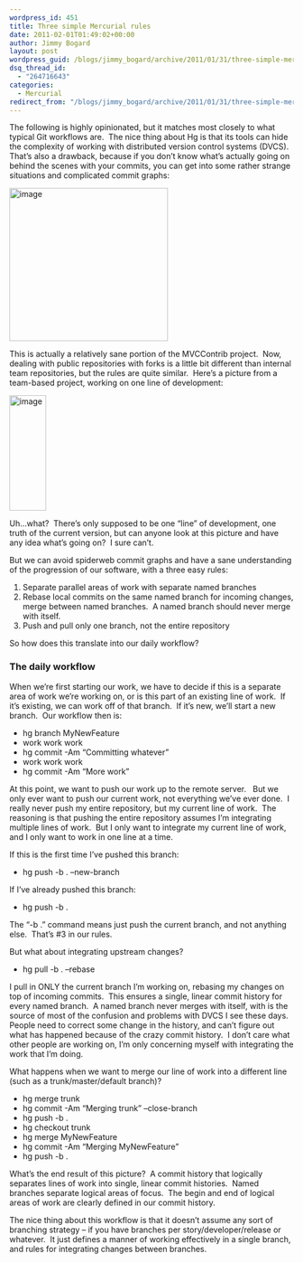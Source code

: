 ```yaml
---
wordpress_id: 451
title: Three simple Mercurial rules
date: 2011-02-01T01:49:02+00:00
author: Jimmy Bogard
layout: post
wordpress_guid: /blogs/jimmy_bogard/archive/2011/01/31/three-simple-mercurial-rules.aspx
dsq_thread_id:
  - "264716643"
categories:
  - Mercurial
redirect_from: "/blogs/jimmy_bogard/archive/2011/01/31/three-simple-mercurial-rules.aspx/"
---
```

The following is highly opinionated, but it matches most closely to what typical Git workflows are.&#160; The nice thing about Hg is that its tools can hide the complexity of working with distributed version control systems (DVCS).&#160; That’s also a drawback, because if you don’t know what’s actually going on behind the scenes with your commits, you can get into some rather strange situations and complicated commit graphs:

[<img style="border-bottom: 0px;border-left: 0px;padding-left: 0px;padding-right: 0px;border-top: 0px;border-right: 0px;padding-top: 0px" border="0" alt="image" src="https://lostechies.com/content/jimmybogard/uploads/2011/03/image_thumb_4EE6AA60.png" width="281" height="271" />](https://lostechies.com/content/jimmybogard/uploads/2011/03/image_2884C715.png)

This is actually a relatively sane portion of the MVCContrib project.&#160; Now, dealing with public repositories with forks is a little bit different than internal team repositories, but the rules are quite similar.&#160; Here’s a picture from a team-based project, working on one line of development:

[<img style="border-bottom: 0px;border-left: 0px;padding-left: 0px;padding-right: 0px;border-top: 0px;border-right: 0px;padding-top: 0px" border="0" alt="image" src="https://lostechies.com/content/jimmybogard/uploads/2011/03/image_thumb_14F76774.png" width="65" height="204" />](https://lostechies.com/content/jimmybogard/uploads/2011/03/image_60570B38.png)

Uh…what?&#160; There’s only supposed to be one “line” of development, one truth of the current version, but can anyone look at this picture and have any idea what’s going on?&#160; I sure can’t.

But we can avoid spiderweb commit graphs and have a sane understanding of the progression of our software, with a three easy rules:

  1. Separate parallel areas of work with separate named branches
  2. Rebase local commits on the same named branch for incoming changes, merge between named branches.&#160; A named branch should never merge with itself.
  3. Push and pull only one branch, not the entire repository

So how does this translate into our daily workflow?

### The daily workflow

When we’re first starting our work, we have to decide if this is a separate area of work we’re working on, or is this part of an existing line of work.&#160; If it’s existing, we can work off of that branch.&#160; If it’s new, we’ll start a new branch.&#160; Our workflow then is:

  * hg branch MyNewFeature
  * work work work
  * hg commit -Am “Committing whatever”
  * work work work
  * hg commit -Am “More work”

At this point, we want to push our work up to the remote server.&#160;&#160; But we only ever want to push our current work, not everything we’ve ever done.&#160; I really never push my entire repository, but my current line of work.&#160; The reasoning is that pushing the entire repository assumes I’m integrating multiple lines of work.&#160; But I only want to integrate my current line of work, and I only want to work in one line at a time.

If this is the first time I’ve pushed this branch:

  * hg push -b . &#8211;new-branch

If I’ve already pushed this branch:

  * hg push -b .

The “-b .” command means just push the current branch, and not anything else.&#160; That’s #3 in our rules.

But what about integrating upstream changes?

  * hg pull -b . &#8211;rebase

I pull in ONLY the current branch I’m working on, rebasing my changes on top of incoming commits.&#160; This ensures a single, linear commit history for every named branch.&#160; A named branch never merges with itself, with is the source of most of the confusion and problems with DVCS I see these days.&#160; People need to correct some change in the history, and can’t figure out what has happened because of the crazy commit history.&#160; I don’t care what other people are working on, I’m only concerning myself with integrating the work that I’m doing.

What happens when we want to merge our line of work into a different line (such as a trunk/master/default branch)?

  * hg merge trunk
  * hg commit -Am “Merging trunk” &#8211;close-branch
  * hg push -b .
  * hg checkout trunk
  * hg merge MyNewFeature
  * hg commit -Am “Merging MyNewFeature”
  * hg push -b .

What’s the end result of this picture?&#160; A commit history that logically separates lines of work into single, linear commit histories.&#160; Named branches separate logical areas of focus.&#160; The begin and end of logical areas of work are clearly defined in our commit history.

The nice thing about this workflow is that it doesn’t assume any sort of branching strategy – if you have branches per story/developer/release or whatever.&#160; It just defines a manner of working effectively in a single branch, and rules for integrating changes between branches.